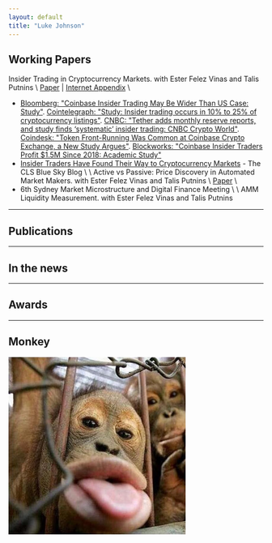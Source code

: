 ```yaml
---
layout: default
title: "Luke Johnson"
---
```


## Working Papers


Insider Trading in Cryptocurrency Markets. with Ester Felez Vinas and Talis Putnins \\
[Paper](https://papers.ssrn.com/sol3/papers.cfm?abstract_id=4184367) | [Internet Appendix](/it-cc/internet-appendix.pdf) \\
- [Bloomberg: "Coinbase Insider Trading May Be Wider Than US Case: Study"](https://www.bloomberg.com/news/articles/2022-08-17/coinbase-insider-trading-may-be-wider-than-us-case-study-says). [Cointelegraph: "Study: Insider trading occurs in 10% to 25% of cryptocurrency listings"](https://cointelegraph.com/news/study-insider-trading-occurs-in-10-to-25-of-cryptocurrency-listings). [CNBC: "Tether adds monthly reserve reports, and study finds ‘systematic’ insider trading: CNBC Crypto World"](https://www.cnbc.com/video/2022/08/18/bitcoin-break-losing-streak-study-finds-systematic-insider-trading-cnbc-crypto-world.html). [Coindesk: "Token Front-Running Was Common at Coinbase Crypto Exchange, a New Study Argues"](https://www.coindesk.com/business/2022/08/17/token-front-running-was-common-at-coinbase-a-new-study-argues/). [Blockworks: "Coinbase Insider Traders Profit $1.5M Since 2018: Academic Study"](https://blockworks.co/news/coinbase-insider-traders-profit-1-5m-since-2018-academic-study) 
- [Insider Traders Have Found Their Way to Cryptocurrency Markets](https://clsbluesky.law.columbia.edu/2022/08/26/insider-traders-have-found-their-way-to-cryptocurrency-markets/) - The CLS Blue Sky Blog
\\
\\
Active vs Passive: Price Discovery in Automated Market Makers. with Ester Felez Vinas and Talis Putnins \\
[Paper](/avp-pd/paper.pdf) \\
- 6th Sydney Market Microstructure and Digital Finance Meeting
\\
\\
AMM Liquidity Measurement. with Ester Felez Vinas and Talis Putnins


---

## Publications


---

## In the news



---

## Awards


---

## Monkey

<img style="width:350px;" src="/assets/img/funny-monkey1.jpg"/>
